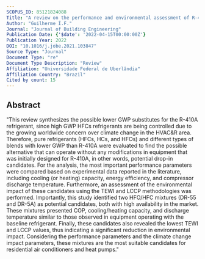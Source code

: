 ```yaml
---
SCOPUS_ID: 85121824088
Title: "A review on the performance and environmental assessment of R-410A alternative refrigerants"
Author: "Guilherme Í.F."
Journal: "Journal of Building Engineering"
Publication Date: {'$date': '2022-04-15T00:00:00Z'}
Publication Year: 2022
DOI: "10.1016/j.jobe.2021.103847"
Source Type: "Journal"
Document Type: "re"
Document Type Description: "Review"
Affiliation: "Universidade Federal de Uberlândia"
Affiliation Country: "Brazil"
Cited by count: 15
---
```


## Abstract
"This review synthesizes the possible lower GWP substitutes for the R-410A refrigerant, since high GWP HFCs refrigerants are being controlled due to the growing worldwide concern over climate change in the HVAC&R area. Therefore, pure refrigerants (HFCs, HCs, and HFOs) and different types of blends with lower GWP than R-410A were evaluated to find the possible alternative that can operate without any modifications in equipment that was initially designed for R-410A, in other words, potential drop-in candidates. For the analysis, the most important performance parameters were compared based on experimental data reported in the literature, including cooling (or heating) capacity, energy efficiency, and compressor discharge temperature. Furthermore, an assessment of the environmental impact of these candidates using the TEWI and LCCP methodologies was performed. Importantly, this study identified two HFO/HFC mixtures (DR-55 and DR-5A) as potential candidates, both with high availability in the market. These mixtures presented COP, cooling/heating capacity, and discharge temperature similar to those observed in equipment operating with the baseline refrigerant. Finally, these candidates also revealed the lowest TEWI and LCCP values, thus indicating a significant reduction in environmental impact. Considering the performance parameters and the climate change impact parameters, these mixtures are the most suitable candidates for residential air conditioners and heat pumps."
